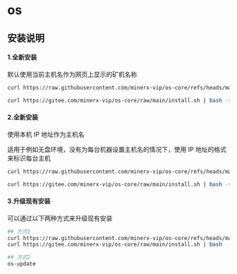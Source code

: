# os



## 安装说明

#### 1.全新安装

默认使用当前主机名作为网页上显示的矿机名称

```sh
curl https://raw.githubusercontent.com/minerx-vip/os-core/refs/heads/main/install.sh | bash -s -- --farm '<FARM_HASH>'

curl https://gitee.com/minerx-vip/os-core/raw/main/install.sh | bash -s -- --farm '<FARM_HASH>'
```



#### 2.全新安装

使用本机 IP 地址作为主机名

适用于例如无盘环境，没有为每台机器设置主机名的情况下，使用 IP 地址的格式来标识每台主机

```sh
curl https://raw.githubusercontent.com/minerx-vip/os-core/refs/heads/main/install.sh | bash -s -- --use_ip_as_hostname --farm '<FARM_HASH>'

curl https://gitee.com/minerx-vip/os-core/raw/main/install.sh | bash -s -- --use_ip_as_hostname --farm '<FARM_HASH>'


```



#### 3.升级现有安装

可以通过以下两种方式来升级现有安装

```sh
## 方式1
curl https://raw.githubusercontent.com/minerx-vip/os-core/refs/heads/main/install.sh | bash
curl https://gitee.com/minerx-vip/os-core/raw/main/install.sh | bash

## 方式2
os-update
```



